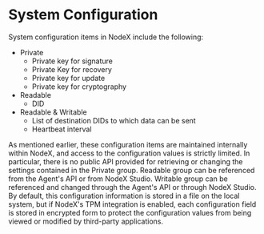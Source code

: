 # System Configuration

System configuration items in NodeX include the following:

- Private
    - Private key for signature
    - Private Key for recovery
    - Private key for update
    - Private key for cryptography
- Readable
    - DID
- Readable & Writable
    - List of destination DIDs to which data can be sent
    - Heartbeat interval

As mentioned earlier, these configuration items are maintained internally within NodeX, and access to the configuration values is strictly limited.
In particular, there is no public API provided for retrieving or changing the settings contained in the Private group.
Readable group can be referenced from the Agent's API or from NodeX Studio.
Writable group can be referenced and changed through the Agent's API or through NodeX Studio.
By default, this configuration information is stored in a file on the local system, but if NodeX's TPM integration is enabled, each configuration field is stored in encrypted form to protect the configuration values from being viewed or modified by third-party applications.
